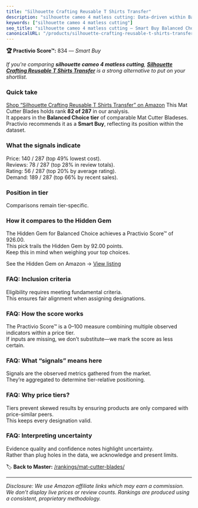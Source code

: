 ```yaml
---
title: "Silhouette Crafting Reusable T Shirts Transfer"
description: "silhouette cameo 4 matless cutting: Data-driven within Balanced Choice ranking using the Practivio Score™. Positioned by quality, value, demand, findability, m…"
keywords: ["silhouette cameo 4 matless cutting"]
seo_title: "silhouette cameo 4 matless cutting — Smart Buy Balanced Choice (2025)"
canonicalURL: "/products/silhouette-crafting-reusable-t-shirts-transfer-B09175484B/"
---
```


**🏆 Practivio Score™:** 834 — _Smart Buy_


*If you're comparing **silhouette cameo 4 matless cutting**, **[Silhouette Crafting Reusable T Shirts Transfer](https://www.amazon.com/dp/B09175484B?tag=practivio-20)** is a strong alternative to put on your shortlist.*
### Quick take
[Shop “Silhouette Crafting Reusable T Shirts Transfer” on Amazon](https://www.amazon.com/dp/B09175484B?tag=practivio-20)
This Mat Cutter Blades holds rank **82 of 287** in our analysis.  
It appears in the **Balanced Choice tier** of comparable Mat Cutter Bladeses.  
Practivio recommends it as a **Smart Buy**, reflecting its position within the dataset.

### What the signals indicate
Price: 140 / 287 (top 49% lowest cost).  
Reviews: 78 / 287 (top 28% in review totals).  
Rating: 56 / 287 (top 20% by average rating).  
Demand: 189 / 287 (top 66% by recent sales).

### Position in tier
Comparisons remain tier-specific.

### How it compares to the Hidden Gem
The Hidden Gem for Balanced Choice achieves a Practivio Score™ of 926.00.  
This pick trails the Hidden Gem by 92.00 points.  
Keep this in mind when weighing your top choices.  

See the Hidden Gem on Amazon → [View listing](https://www.amazon.com/dp/B00HV4VV92?tag=practivio-20)

### FAQ: Inclusion criteria
Eligibility requires meeting fundamental criteria.  
This ensures fair alignment when assigning designations.

### FAQ: How the score works
The Practivio Score™ is a 0–100 measure combining multiple observed indicators within a price tier.  
If inputs are missing, we don’t substitute—we mark the score as less certain.

### FAQ: What “signals” means here
Signals are the observed metrics gathered from the market.  
They’re aggregated to determine tier-relative positioning.

### FAQ: Why price tiers?
Tiers prevent skewed results by ensuring products are only compared with price-similar peers.  
This keeps every designation valid.

### FAQ: Interpreting uncertainty
Evidence quality and confidence notes highlight uncertainty.  
Rather than plug holes in the data, we acknowledge and present limits.


🏷️ **Back to Master:** [/rankings/mat-cutter-blades/](/rankings/mat-cutter-blades/)

---
_Disclosure: We use Amazon affiliate links which may earn a commission. We don’t display live prices or review counts. Rankings are produced using a consistent, proprietary methodology._
